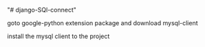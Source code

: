 "# django-SQl-connect" 

goto google-python extension package and download mysql-client

install the mysql client to the project


